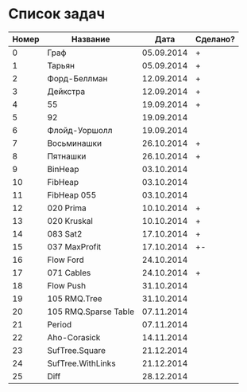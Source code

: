 Список задач
===================
|Номер | Название | Дата | Сделано?
|------|----------|----|---
|0|Граф|05.09.2014|+
|1|Тарьян|05.09.2014|+
|2|Форд-Беллман|12.09.2014|+
|3|Дейкстра|12.09.2014|+
|4|55|19.09.2014|+
|5|92|19.09.2014|
|6|Флойд-Уоршолл|19.09.2014|
|7|Восьминашки|26.10.2014|+
|8|Пятнашки|26.10.2014|+
|9|BinHeap|03.10.2014|
|10|FibHeap|03.10.2014|
|11|FibHeap 055|03.10.2014|
|12|020 Prima|10.10.2014|+
|13|020 Kruskal|10.10.2014|+
|14|083 Sat2|17.10.2014|+
|15|037 MaxProfit|17.10.2014|+-
|16|Flow Ford|24.10.2014|
|17|071 Cables|24.10.2014|+
|18|Flow Push|31.10.2014|
|19|105 RMQ.Tree|31.10.2014|
|20|105 RMQ.Sparse Table|07.11.2014|
|21|Period|07.11.2014|
|22|Aho-Corasick|14.11.2014|
|23|SufTree.Square|21.12.2014|
|24|SufTree.WithLinks|21.12.2014|
|25|Diff|28.12.2014||
